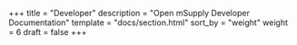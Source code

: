 +++
title = "Developer"
description = "Open mSupply Developer Documentation"
template = "docs/section.html"
sort_by = "weight"
weight = 6
draft = false
+++
